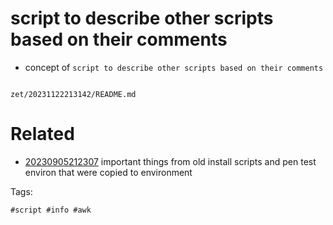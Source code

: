 # script to describe other scripts based on their comments

- concept of `script to describe other scripts based on their comments`

```
```

` zet/20231122213142/README.md `

# Related

- [20230905212307](/zet/20230905212307/README.md) important things from old install scripts and pen test environ that were copied to environment

Tags:

    #script #info #awk
